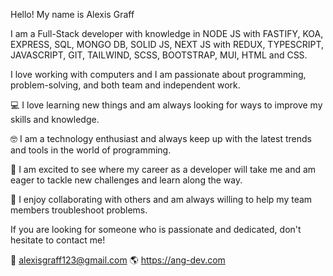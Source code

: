 Hello! My name is Alexis Graff

I am a Full-Stack developer with knowledge in NODE JS with FASTIFY, KOA, EXPRESS, SQL, MONGO DB, SOLID JS, NEXT JS with REDUX, TYPESCRIPT, JAVASCRIPT, GIT, TAILWIND, SCSS, BOOTSTRAP, MUI, HTML and CSS.

I love working with computers and I am passionate about programming, problem-solving, and both team and independent work.

:computer: I love learning new things and am always looking for ways to improve my skills and knowledge.

:nerd_face: I am a technology enthusiast and always keep up with the latest trends and tools in the world of programming.

:rocket: I am excited to see where my career as a developer will take me and am eager to tackle new challenges and learn along the way.

:handshake: I enjoy collaborating with others and am always willing to help my team members troubleshoot problems.

If you are looking for someone who is passionate and dedicated, don't hesitate to contact me!

📩  alexisgraff123@gmail.com
🌎  https://ang-dev.com
